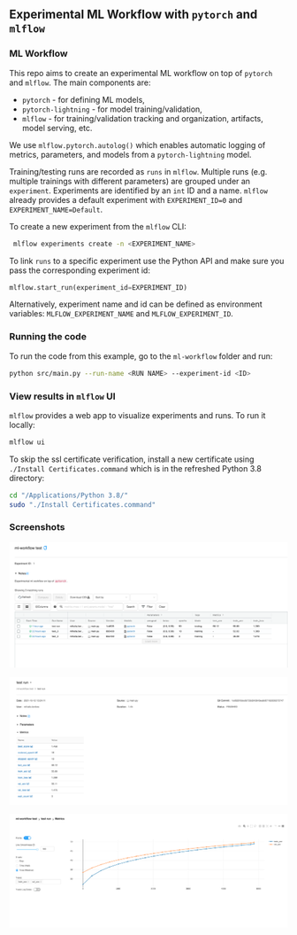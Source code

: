 ## Experimental ML Workflow with `pytorch` and `mlflow`

### ML Workflow 

This repo aims to create an experimental ML workflow on top of `pytorch` and `mlflow`. The main components are:

* `pytorch` - for defining ML models,
* `pytorch-lightning` - for model training/validation,
* `mlflow` - for training/validation tracking and organization, artifacts, model serving, etc.

We use `mlflow.pytorch.autolog()` which enables automatic logging of metrics, parameters, and models from a 
`pytorch-lightning` model. 

Training/testing runs are recorded as `runs` in `mlflow`. Multiple runs (e.g. multiple trainings with different 
parameters) are grouped under an `experiment`. Experiments are identified by an `int` ID and a name. `mlflow` already 
provides a default experiment with `EXPERIMENT_ID=0` and `EXPERIMENT_NAME=Default`. 

To create a new experiment from the `mlflow` CLI:

```bash
 mlflow experiments create -n <EXPERIMENT_NAME>
```

To link `runs` to a specific experiment use the Python API and make sure you pass the corresponding experiment id:

```python
mlflow.start_run(experiment_id=EXPERIMENT_ID)
```

Alternatively, experiment name and id can be defined as environment variables: 
`MLFLOW_EXPERIMENT_NAME` and `MLFLOW_EXPERIMENT_ID`.

### Running the code

To run the code from this example, go to the `ml-workflow` folder and run:

```bash
python src/main.py --run-name <RUN NAME> --experiment-id <ID> 
```

### View results in `mlflow` UI

`mlflow` provides a web app to visualize experiments and runs. To run it locally:

```bash
mlflow ui
```

To skip the ssl certificate verification, install a new certificate using 
`./Install Certificates.command` which is in the refreshed Python 3.8 directory:
```bash
cd "/Applications/Python 3.8/"
sudo "./Install Certificates.command"
```

### Screenshots

![Main Dashboard](resources/page1.png)

![Run Details](resources/page2.png)

![Plots](resources/page3.png)
